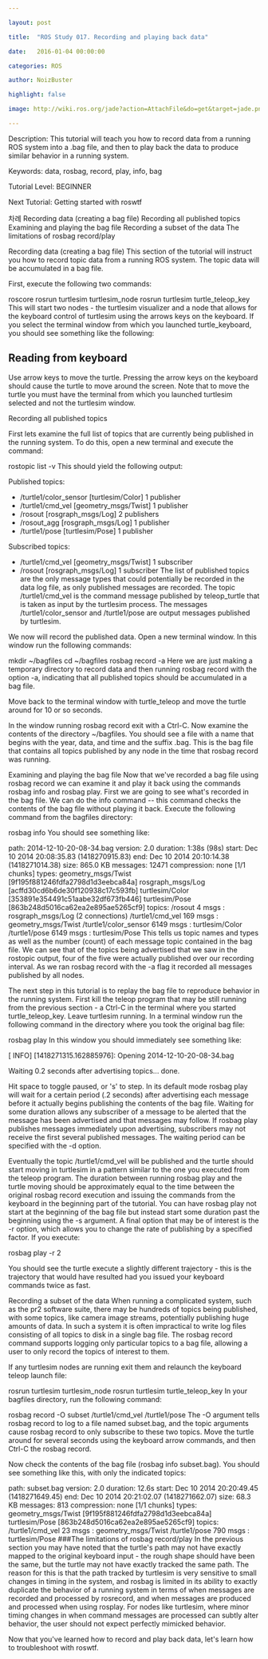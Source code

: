 ```yaml
---

layout: post

title:  "ROS Study 017. Recording and playing back data"

date:   2016-01-04 00:00:00

categories: ROS

author: NoizBuster

highlight: false

image: http://wiki.ros.org/jade?action=AttachFile&do=get&target=jade.png

---
```


Description: This tutorial will teach you how to record data from a running ROS system into a .bag file, and then to play back the data to produce similar behavior in a running system.

Keywords: data, rosbag, record, play, info, bag

Tutorial Level: BEGINNER

Next Tutorial: Getting started with roswtf 


차례
Recording data (creating a bag file)
Recording all published topics
Examining and playing the bag file
Recording a subset of the data
The limitations of rosbag record/play
 
Recording data (creating a bag file)
This section of the tutorial will instruct you how to record topic data from a running ROS system. The topic data will be accumulated in a bag file.

First, execute the following two commands:


roscore
rosrun turtlesim turtlesim_node 
rosrun turtlesim turtle_teleop_key
This will start two nodes - the turtlesim visualizer and a node that allows for the keyboard control of turtlesim using the arrows keys on the keyboard. If you select the terminal window from which you launched turtle_keyboard, you should see something like the following:


Reading from keyboard
---------------------------
Use arrow keys to move the turtle.
Pressing the arrow keys on the keyboard should cause the turtle to move around the screen. Note that to move the turtle you must have the terminal from which you launched turtlesim selected and not the turtlesim window.

Recording all published topics

First lets examine the full list of topics that are currently being published in the running system. To do this, open a new terminal and execute the command:


rostopic list -v
This should yield the following output:


Published topics:
 * /turtle1/color_sensor [turtlesim/Color] 1 publisher
 * /turtle1/cmd_vel [geometry_msgs/Twist] 1 publisher
 * /rosout [rosgraph_msgs/Log] 2 publishers
 * /rosout_agg [rosgraph_msgs/Log] 1 publisher
 * /turtle1/pose [turtlesim/Pose] 1 publisher

Subscribed topics:
 * /turtle1/cmd_vel [geometry_msgs/Twist] 1 subscriber
 * /rosout [rosgraph_msgs/Log] 1 subscriber
The list of published topics are the only message types that could potentially be recorded in the data log file, as only published messages are recorded. The topic /turtle1/cmd_vel is the command message published by teleop_turtle that is taken as input by the turtlesim process. The messages /turtle1/color_sensor and /turtle1/pose are output messages published by turtlesim.

We now will record the published data. Open a new terminal window. In this window run the following commands:


mkdir ~/bagfiles
cd ~/bagfiles
rosbag record -a
Here we are just making a temporary directory to record data and then running rosbag record with the option -a, indicating that all published topics should be accumulated in a bag file.

Move back to the terminal window with turtle_teleop and move the turtle around for 10 or so seconds.

In the window running rosbag record exit with a Ctrl-C. Now examine the contents of the directory ~/bagfiles. You should see a file with a name that begins with the year, data, and time and the suffix .bag. This is the bag file that contains all topics published by any node in the time that rosbag record was running.

Examining and playing the bag file
Now that we've recorded a bag file using rosbag record we can examine it and play it back using the commands rosbag info and rosbag play. First we are going to see what's recorded in the bag file. We can do the info command -- this command checks the contents of the bag file without playing it back. Execute the following command from the bagfiles directory:

rosbag info <your bagfile>
You should see something like:


path:        2014-12-10-20-08-34.bag
version:     2.0
duration:    1:38s (98s)
start:       Dec 10 2014 20:08:35.83 (1418270915.83)
end:         Dec 10 2014 20:10:14.38 (1418271014.38)
size:        865.0 KB
messages:    12471
compression: none [1/1 chunks]
types:       geometry_msgs/Twist [9f195f881246fdfa2798d1d3eebca84a]
             rosgraph_msgs/Log   [acffd30cd6b6de30f120938c17c593fb]
             turtlesim/Color     [353891e354491c51aabe32df673fb446]
             turtlesim/Pose      [863b248d5016ca62ea2e895ae5265cf9]
topics:      /rosout                    4 msgs    : rosgraph_msgs/Log   (2 connections)
             /turtle1/cmd_vel         169 msgs    : geometry_msgs/Twist
             /turtle1/color_sensor   6149 msgs    : turtlesim/Color    
             /turtle1/pose           6149 msgs    : turtlesim/Pose
This tells us topic names and types as well as the number (count) of each message topic contained in the bag file. We can see that of the topics being advertised that we saw in the rostopic output, four of the five were actually published over our recording interval. As we ran rosbag record with the -a flag it recorded all messages published by all nodes.

The next step in this tutorial is to replay the bag file to reproduce behavior in the running system. First kill the teleop program that may be still running from the previous section - a Ctrl-C in the terminal where you started turtle_teleop_key. Leave turtlesim running. In a terminal window run the following command in the directory where you took the original bag file:


rosbag play <your bagfile>
In this window you should immediately see something like:


[ INFO] [1418271315.162885976]: Opening 2014-12-10-20-08-34.bag

Waiting 0.2 seconds after advertising topics... done.

Hit space to toggle paused, or 's' to step.
In its default mode rosbag play will wait for a certain period (.2 seconds) after advertising each message before it actually begins publishing the contents of the bag file. Waiting for some duration allows any subscriber of a message to be alerted that the message has been advertised and that messages may follow. If rosbag play publishes messages immediately upon advertising, subscribers may not receive the first several published messages. The waiting period can be specified with the -d option.

Eventually the topic /turtle1/cmd_vel will be published and the turtle should start moving in turtlesim in a pattern similar to the one you executed from the teleop program. The duration between running rosbag play and the turtle moving should be approximately equal to the time between the original rosbag record execution and issuing the commands from the keyboard in the beginning part of the tutorial. You can have rosbag play not start at the beginning of the bag file but instead start some duration past the beginning using the -s argument. A final option that may be of interest is the -r option, which allows you to change the rate of publishing by a specified factor. If you execute:


rosbag play -r 2 <your bagfile>

You should see the turtle execute a slightly different trajectory - this is the trajectory that would have resulted had you issued your keyboard commands twice as fast.

Recording a subset of the data
When running a complicated system, such as the pr2 software suite, there may be hundreds of topics being published, with some topics, like camera image streams, potentially publishing huge amounts of data. In such a system it is often impractical to write log files consisting of all topics to disk in a single bag file. The rosbag record command supports logging only particular topics to a bag file, allowing a user to only record the topics of interest to them.

If any turtlesim nodes are running exit them and relaunch the keyboard teleop launch file:


rosrun turtlesim turtlesim_node 
rosrun turtlesim turtle_teleop_key
In your bagfiles directory, run the following command:


rosbag record -O subset /turtle1/cmd_vel /turtle1/pose
The -O argument tells rosbag record to log to a file named subset.bag, and the topic arguments cause rosbag record to only subscribe to these two topics. Move the turtle around for several seconds using the keyboard arrow commands, and then Ctrl-C the rosbag record.

Now check the contents of the bag file (rosbag info subset.bag). You should see something like this, with only the indicated topics:


path:        subset.bag
version:     2.0
duration:    12.6s
start:       Dec 10 2014 20:20:49.45 (1418271649.45)
end:         Dec 10 2014 20:21:02.07 (1418271662.07)
size:        68.3 KB
messages:    813
compression: none [1/1 chunks]
types:       geometry_msgs/Twist [9f195f881246fdfa2798d1d3eebca84a]
             turtlesim/Pose      [863b248d5016ca62ea2e895ae5265cf9]
topics:      /turtle1/cmd_vel    23 msgs    : geometry_msgs/Twist
             /turtle1/pose      790 msgs    : turtlesim/Pose
###The limitations of rosbag record/play
In the previous section you may have noted that the turtle's path may not have exactly mapped to the original keyboard input - the rough shape should have been the same, but the turtle may not have exactly tracked the same path. The reason for this is that the path tracked by turtlesim is very sensitive to small changes in timing in the system, and rosbag is limited in its ability to exactly duplicate the behavior of a running system in terms of when messages are recorded and processed by rosrecord, and when messages are produced and processed when using rosplay. For nodes like turtlesim, where minor timing changes in when command messages are processed can subtly alter behavior, the user should not expect perfectly mimicked behavior.




Now that you've learned how to record and play back data, let's learn how to troubleshoot with roswtf.
